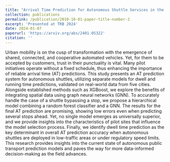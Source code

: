```yaml
---
title: "Arrival Time Prediction for Autonomous Shuttle Services in the Real World: Evidence from Five Cities"
collection: publications
permalink: /publication/2010-10-01-paper-title-number-2
excerpt: 'Presented at TRB 2024'
date: 2024-01-07
paperurl: 'https://arxiv.org/abs/2401.05322'
citation: ''
---
```


Urban mobility is on the cusp of transformation with the emergence of shared, connected, and cooperative automated vehicles. Yet, for them to be accepted by customers, trust in their punctuality is vital. Many pilot initiatives operate without a fixed schedule, thus enhancing the importance of reliable arrival time (AT) predictions. This study presents an AT prediction system for autonomous shuttles, utilizing separate models for dwell and running time predictions, validated on real-world data from five cities. Alongside established methods such as XGBoost, we explore the benefits of integrating spatial data using graph neural networks (GNN). To accurately handle the case of a shuttle bypassing a stop, we propose a hierarchical model combining a random forest classifier and a GNN. The results for the final AT prediction are promising, showing low errors even when predicting several stops ahead. Yet, no single model emerges as universally superior, and we provide insights into the characteristics of pilot sites that influence the model selection process. Finally, we identify dwell time prediction as the key determinant in overall AT prediction accuracy when autonomous shuttles are deployed in low-traffic areas or under regulatory speed limits. This research provides insights into the current state of autonomous public transport prediction models and paves the way for more data-informed decision-making as the field advances.